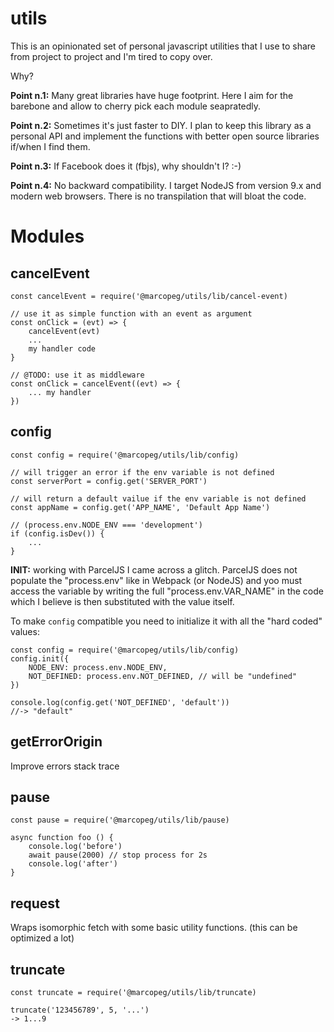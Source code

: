 # utils
This is an opinionated set of personal javascript utilities that I
use to share from project to project and I'm tired to copy over.

Why?

**Point n.1:** Many great libraries have huge footprint. Here I aim
for the barebone and allow to cherry pick each module seapratedly.

**Point n.2:** Sometimes it's just faster to DIY. I plan to keep
this library as a personal API and implement the functions with better
open source libraries if/when I find them.

**Point n.3:** If Facebook does it (fbjs), why shouldn't I? :-)

**Point n.4:** No backward compatibility. I target NodeJS from version
9.x and modern web browsers. There is no transpilation that will bloat the code.

# Modules

## cancelEvent

```
const cancelEvent = require('@marcopeg/utils/lib/cancel-event)

// use it as simple function with an event as argument
const onClick = (evt) => {
    cancelEvent(evt)
    ...
    my handler code
}

// @TODO: use it as middleware
const onClick = cancelEvent((evt) => {
    ... my handler
})
```


## config

```
const config = require('@marcopeg/utils/lib/config)

// will trigger an error if the env variable is not defined
const serverPort = config.get('SERVER_PORT')

// will return a default vailue if the env variable is not defined
const appName = config.get('APP_NAME', 'Default App Name')

// (process.env.NODE_ENV === 'development')
if (config.isDev()) {
    ...
}
```

**INIT:** working with ParcelJS I came across a glitch. ParcelJS does
not populate the "process.env" like in Webpack (or NodeJS) and yoo must
access the variable by writing the full "process.env.VAR_NAME" in the code
which I believe is then substituted with the value itself.

To make `config` compatible you need to initialize it with all the "hard coded"
values:

```
const config = require('@marcopeg/utils/lib/config)
config.init({
    NODE_ENV: process.env.NODE_ENV,
    NOT_DEFINED: process.env.NOT_DEFINED, // will be "undefined"
})

console.log(config.get('NOT_DEFINED', 'default'))
//-> "default"
```

## getErrorOrigin

Improve errors stack trace


## pause

```
const pause = require('@marcopeg/utils/lib/pause)

async function foo () {
    console.log('before')
    await pause(2000) // stop process for 2s
    console.log('after')
}
```

## request

Wraps isomorphic fetch with some basic utility functions.
(this can be optimized a lot)

## truncate

```
const truncate = require('@marcopeg/utils/lib/truncate)

truncate('123456789', 5, '...')
-> 1...9
```
